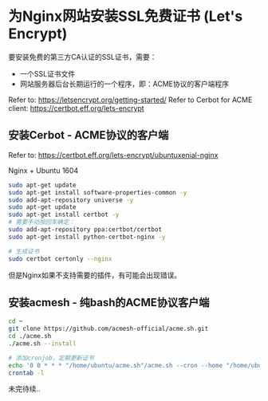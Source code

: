 # 为Nginx网站安装SSL免费证书 (Let's Encrypt)

要安装免费的第三方CA认证的SSL证书，需要：
- 一个SSL证书文件
- 网站服务器后台长期运行的一个程序，即：ACME协议的客户端程序

Refer to: https://letsencrypt.org/getting-started/
Refer to Cerbot for ACME client: https://certbot.eff.org/lets-encrypt


## 安装Cerbot - ACME协议的客户端

Refer to: https://certbot.eff.org/lets-encrypt/ubuntuxenial-nginx

Nginx + Ubuntu 1604
```sh
sudo apt-get update
sudo apt-get install software-properties-common -y
sudo add-apt-repository universe -y
sudo apt-get update
sudo apt-get install certbot -y
# 需要手动按回车确定：
sudo add-apt-repository ppa:certbot/certbot
sudo apt-get install python-certbot-nginx -y

# 生成证书
sudo certbot certonly --nginx
```

但是Nginx如果不支持需要的插件，有可能会出现错误。


## 安装acmesh - 纯bash的ACME协议客户端

```sh
cd ~
git clone https://github.com/acmesh-official/acme.sh.git
cd ./acme.sh
./acme.sh --install

# 添加cronjob，定期更新证书
echo '0 0 * * * "/home/ubuntu/acme.sh"/acme.sh --cron --home "/home/ubuntu/acme.sh" > /dev/null' |crontab 
crontab -l
```

未完待续..

